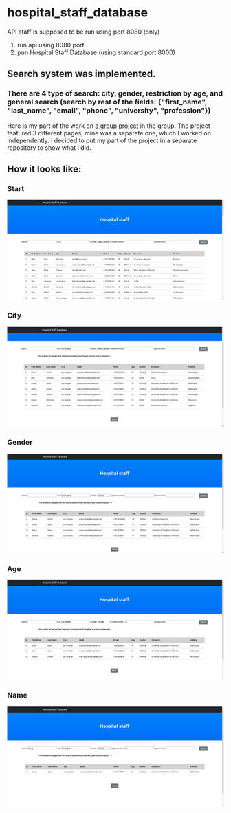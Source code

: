 # hospital_staff_database
  
API staff is supposed to be run using port 8080 (only)  
  
1. run api using 8080 port  
2. pun Hospital Staff Database (using standard port 8000)  
    

## Search system was implemented.  
### There are 4 type of search: city, gender, restriction by age, and general search (search by rest of the fields: {"first_name", "last_name", "email", "phone", "university", "profession"})  
  
  Here is my part of the work on [a group project](https://github.com/mkskh/hospital_database_-group_project-) in the group. The project featured 3 different pages, mine was a separate one, which I worked on independently. I decided to put my part of the project in a separate repository to show what I did.  

  ## How it looks like:
    
### Start  
  
![home](./!resources/media/start.png)    
    
### City  
  
![home](./!resources/media/city.png)  
  
### Gender  
  
![home](./!resources/media/gender.png)  
  
  ### Age
  
![home](./!resources/media/age.png)  
  
### Name  
  
![home](./!resources/media/name.png)    
  